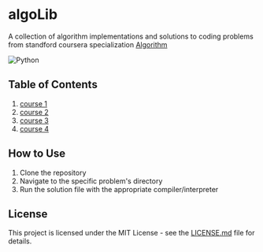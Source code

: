 # algoLib
A collection of algorithm implementations and solutions to coding problems from standford coursera specialization
[Algorithm](https://www.coursera.org/specializations/algorithms)

![Python](https://img.shields.io/badge/Python-3776AB?style=for-the-badge&logo=python&logoColor=white)

## Table of Contents
1. [course 1](Stanford_algo1)
2. [course 2](Stanford_algo2)
3. [course 3](Stanford_algo3)
4. [course 4](Stanford_algo4)

## How to Use
1. Clone the repository
2. Navigate to the specific problem's directory
3. Run the solution file with the appropriate compiler/interpreter

## License
This project is licensed under the MIT License - see the [LICENSE.md](LICENSE.md) file for details.
